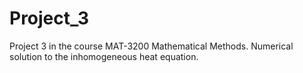 # Project_3
Project 3 in the course MAT-3200 Mathematical Methods. Numerical solution to the inhomogeneous heat equation.
